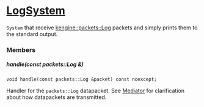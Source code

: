 # [LogSystem](LogSystem.hpp)

`System` that receive [kengine::packets::Log](../packets/Log.hpp) packets and simply prints them to the standard output.

### Members

##### handle(const packets::Log &)

```
void handle(const packets::Log &packet) const noexcept;
```
Handler for the `packets::Log` datapacket. See [Mediator](https://github.com/phiste/putils/blob/master/mediator/README.md) for clarification about how datapackets are transmitted.
